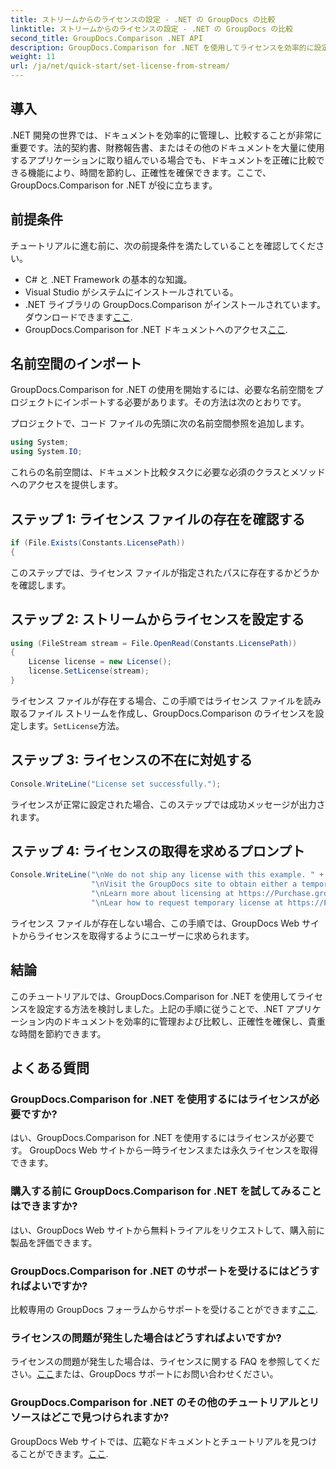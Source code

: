```yaml
---
title: ストリームからのライセンスの設定 - .NET の GroupDocs の比較
linktitle: ストリームからのライセンスの設定 - .NET の GroupDocs の比較
second_title: GroupDocs.Comparison .NET API
description: GroupDocs.Comparison for .NET を使用してライセンスを効率的に設定する方法を学びます。このチュートリアルを使用して文書の正確性を確保し、時間を節約してください。
weight: 11
url: /ja/net/quick-start/set-license-from-stream/
---
```

## 導入
.NET 開発の世界では、ドキュメントを効率的に管理し、比較することが非常に重要です。法的契約書、財務報告書、またはその他のドキュメントを大量に使用するアプリケーションに取り組んでいる場合でも、ドキュメントを正確に比較できる機能により、時間を節約し、正確性を確保できます。ここで、GroupDocs.Comparison for .NET が役に立ちます。 
## 前提条件
チュートリアルに進む前に、次の前提条件を満たしていることを確認してください。
- C# と .NET Framework の基本的な知識。
- Visual Studio がシステムにインストールされている。
-  .NET ライブラリの GroupDocs.Comparison がインストールされています。ダウンロードできます[ここ](https://releases.groupdocs.com/comparison/net/).
- GroupDocs.Comparison for .NET ドキュメントへのアクセス[ここ](https://tutorials.groupdocs.com/comparison/net/).

## 名前空間のインポート
GroupDocs.Comparison for .NET の使用を開始するには、必要な名前空間をプロジェクトにインポートする必要があります。その方法は次のとおりです。

プロジェクトで、コード ファイルの先頭に次の名前空間参照を追加します。
```csharp
using System;
using System.IO;
```
これらの名前空間は、ドキュメント比較タスクに必要な必須のクラスとメソッドへのアクセスを提供します。

## ステップ 1: ライセンス ファイルの存在を確認する
```csharp
if (File.Exists(Constants.LicensePath))
{
```
このステップでは、ライセンス ファイルが指定されたパスに存在するかどうかを確認します。
## ステップ 2: ストリームからライセンスを設定する
```csharp
using (FileStream stream = File.OpenRead(Constants.LicensePath))
{
    License license = new License();
    license.SetLicense(stream);
}
```
ライセンス ファイルが存在する場合、この手順ではライセンス ファイルを読み取るファイル ストリームを作成し、GroupDocs.Comparison のライセンスを設定します。`SetLicense`方法。
## ステップ 3: ライセンスの不在に対処する
```csharp
Console.WriteLine("License set successfully.");
```
ライセンスが正常に設定された場合、このステップでは成功メッセージが出力されます。
## ステップ 4: ライセンスの取得を求めるプロンプト
```csharp
Console.WriteLine("\nWe do not ship any license with this example. " +
                  "\nVisit the GroupDocs site to obtain either a temporary or permanent license. " +
                  "\nLearn more about licensing at https://Purchase.groupdocs.com/faqs/licensing。 " +
                  "\nLear how to request temporary license at https://Purchase.groupdocs.com/temporary-license.");
```
ライセンス ファイルが存在しない場合、この手順では、GroupDocs Web サイトからライセンスを取得するようにユーザーに求められます。

## 結論
このチュートリアルでは、GroupDocs.Comparison for .NET を使用してライセンスを設定する方法を検討しました。上記の手順に従うことで、.NET アプリケーション内のドキュメントを効率的に管理および比較し、正確性を確保し、貴重な時間を節約できます。
## よくある質問
### GroupDocs.Comparison for .NET を使用するにはライセンスが必要ですか?
はい、GroupDocs.Comparison for .NET を使用するにはライセンスが必要です。 GroupDocs Web サイトから一時ライセンスまたは永久ライセンスを取得できます。
### 購入する前に GroupDocs.Comparison for .NET を試してみることはできますか?
はい、GroupDocs Web サイトから無料トライアルをリクエストして、購入前に製品を評価できます。
### GroupDocs.Comparison for .NET のサポートを受けるにはどうすればよいですか?
比較専用の GroupDocs フォーラムからサポートを受けることができます[ここ](https://forum.groupdocs.com/c/comparison/12).
### ライセンスの問題が発生した場合はどうすればよいですか?
ライセンスの問題が発生した場合は、ライセンスに関する FAQ を参照してください。[ここ](https://purchase.groupdocs.com/faqs/licensing)または、GroupDocs サポートにお問い合わせください。
### GroupDocs.Comparison for .NET のその他のチュートリアルとリソースはどこで見つけられますか?
 GroupDocs Web サイトでは、広範なドキュメントとチュートリアルを見つけることができます。[ここ](https://tutorials.groupdocs.com/comparison/net/).